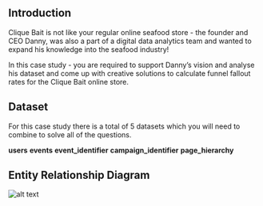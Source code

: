 ## Introduction
Clique Bait is not like your regular online seafood store - the founder and CEO Danny, was also a part of a digital data analytics team and wanted to expand his knowledge into the seafood industry!

In this case study - you are required to support Danny’s vision and analyse his dataset and come up with creative solutions to calculate funnel fallout rates for the Clique Bait online store.

## Dataset
For this case study there is a total of 5 datasets which you will need to combine to solve all of the questions.

**users**
**events**
**event_identifier**
**campaign_identifier**
**page_hierarchy**

## Entity Relationship Diagram
![alt text](https://github.com/iweld/8-Week-SQL-Challenge/blob/main/Case%20Study%206%20-%20Clique%20Bait/ERD.JPG)
